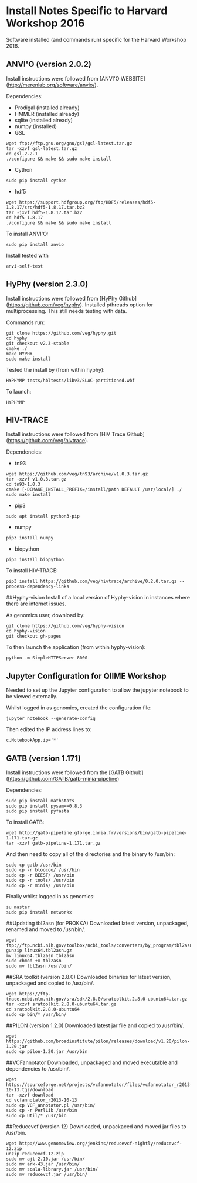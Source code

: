 # Install Notes Specific to Harvard Workshop 2016
Software installed (and commands run) specific for the Harvard Workshop 2016. 

## ANVI'O (version 2.0.2)
Install instructions were followed from [ANVI'O WEBSITE] (http://merenlab.org/software/anvio/).

Dependencies:
* Prodigal (installed already)
* HMMER (installed already)
* sqlite (installed already)
* numpy (installed)
* GSL
```
wget ftp://ftp.gnu.org/gnu/gsl/gsl-latest.tar.gz
tar -xzvf gsl-latest.tar.gz
cd gsl-2.2.1
./configure && make && sudo make install
```
* Cython
```
sudo pip install cython
```
* hdf5
```
wget https://support.hdfgroup.org/ftp/HDF5/releases/hdf5-1.8.17/src/hdf5-1.8.17.tar.bz2 
tar -jxvf hdf5-1.8.17.tar.bz2
cd hdf5-1.8.17 
./configure && make && sudo make install
```

To install ANVI'O:
```
sudo pip install anvio
```

Install tested with
```
anvi-self-test
```
 
## HyPhy (version 2.3.0)
Install instructions were followed from [HyPhy Github] (https://github.com/veg/hyphy). Installed pthreads option for multiprocessing. This still needs testing with data. 

Commands run:
```
git clone https://github.com/veg/hyphy.git
cd hyphy
git checkout v2.3-stable
cmake ./
make HYPHY
sudo make install
```
Tested the install by (from within hyphy):
```
HYPHYMP tests/hbltests/libv3/SLAC-partitioned.wbf
```
To launch:
```
HYPHYMP
```

## HIV-TRACE 
Install instructions were followed from [HIV Trace Github] (https://github.com/veg/hivtrace).

Dependencies:
* tn93
```
wget https://github.com/veg/tn93/archive/v1.0.3.tar.gz
tar -xzvf v1.0.3.tar.gz
cd tn93-1.0.3
cmake [-DCMAKE_INSTALL_PREFIX=/install/path DEFAULT /usr/local/] ./
sudo make install
```
* pip3
```
sudo apt install python3-pip
```
* numpy
```
pip3 install numpy
```
* biopython
```
pip3 install biopython
```

To install HIV-TRACE:
```
pip3 install https://github.com/veg/hivtrace/archive/0.2.0.tar.gz --process-dependency-links
```

##Hyphy-vision
Install of a local version of Hyphy-vision in instances where there are internet issues. 

As genomics user, download by:
```
git clone https://github.com/veg/hyphy-vision
cd hyphy-vision
git checkout gh-pages
```
To then launch the application (from within hyphy-vision):
```
python -m SimpleHTTPServer 8000
```

## Jupyter Configuration for QIIME Workshop
Needed to set up the Jupyter configuration to allow the jupyter notebook to be viewed externally.

Whilst logged in as genomics, created the configuration file:
```
jupyter notebook --generate-config
```

Then edited the IP address lines to:
```
c.NotebookApp.ip='*'
```

## GATB (version 1.171)
Install instructions were followed from the [GATB Github] (https://github.com/GATB/gatb-minia-pipeline)

Dependencies:
```
sudo pip install mathstats
sudo pip install pysam==0.8.3
sudo pip install pyfasta
```

To install GATB:
```
wget http://gatb-pipeline.gforge.inria.fr/versions/bin/gatb-pipeline-1.171.tar.gz 
tar -xzvf gatb-pipeline-1.171.tar.gz
```
And then need to copy all of the directories and the binary to /usr/bin:
```
sudo cp gatb /usr/bin
sudo cp -r bloocoo/ /usr/bin
sudo cp -r BEEST/ /usr/bin
sudo cp -r tools/ /usr/bin
sudo cp -r minia/ /usr/bin
```

Finally whilst logged in as genomics:
```
su master
sudo pip install networkx
```

##Updating tbl2asn (for PROKKA)
Downloaded latest version, unpackaged, renamed and moved to /usr/bin/.
```
wget ftp://ftp.ncbi.nih.gov/toolbox/ncbi_tools/converters/by_program/tbl2asn/linux64.tbl2asn.gz
gunzip linux64.tbl2asn.gz
mv linux64.tbl2asn tbl2asn
sudo chmod +x tbl2asn
sudo mv tbl2asn /usr/bin/
```

##SRA toolkit (version 2.8.0)
Downloaded binaries for latest version, unpackaged and copied to /usr/bin/.
```
wget https://ftp-trace.ncbi.nlm.nih.gov/sra/sdk/2.8.0/sratoolkit.2.8.0-ubuntu64.tar.gz
tar -xzvf sratoolkit.2.8.0-ubuntu64.tar.gz
cd sratoolkit.2.8.0-ubuntu64
sudo cp bin/* /usr/bin/
```

##PILON (version 1.2.0)
Downloaded latest jar file and copied to /usr/bin/.
```
wget https://github.com/broadinstitute/pilon/releases/download/v1.20/pilon-1.20.jar 
sudo cp pilon-1.20.jar /usr/bin
```

##VCFannotator 
Downloaded, unpackaged and moved executable and dependencies to /usr/bin/.
```
wget https://sourceforge.net/projects/vcfannotator/files/vcfannotator_r2013-10-13.tgz/download
tar -xzvf download
cd vcfannotator_r2013-10-13
sudo cp VCF_annotator.pl /usr/bin/
sudo cp -r PerlLib /usr/bin
sudo cp Util/* /usr/bin
```

##Reducevcf (version 12)
Downloaded, unpackaced and moved jar files to /usr/bin.
```
wget http://www.genomeview.org/jenkins/reducevcf-nightly/reducevcf-12.zip
unzip reducevcf-12.zip
sudo mv ajt-2.10.jar /usr/bin/
sudo mv ark-43.jar /usr/bin/
sudo mv scala-library.jar /usr/bin/
sudo mv reducevcf.jar /usr/bin/
```
